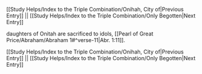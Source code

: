 [[Study Helps/Index to the Triple Combination/Onihah, City of|Previous Entry]]  ||  [[Study Helps/Index to the Triple Combination/Only Begotten|Next Entry]]

 daughters of Onitah are sacrificed to idols, [[Pearl of Great Price/Abraham/Abraham 1#^verse-11|Abr. 1:11]].

[[Study Helps/Index to the Triple Combination/Onihah, City of|Previous Entry]]  ||  [[Study Helps/Index to the Triple Combination/Only Begotten|Next Entry]]
